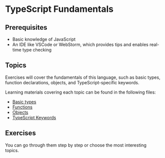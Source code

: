 # TypeScript Fundamentals

## Prerequisites

- Basic knowledge of JavaScript
- An IDE like VSCode or WebStorm, which provides tips and enables real-time type checking

## Topics

Exercises will cover the fundamentals of this language, such as basic types, function declarations, objects, and TypeScript-specific keywords.

Learning materials covering each topic can be found in the following files:

- [Basic types](https://github.com/mateuszmichi/TypeScriptZeroToHero/blob/main/part-1-fundamentals/1-1-basic-types/README.md)
- [Functions](https://github.com/mateuszmichi/TypeScriptZeroToHero/blob/main/part-1-fundamentals/1-2-functions/README.md)
- [Objects](https://github.com/mateuszmichi/TypeScriptZeroToHero/blob/main/part-1-fundamentals/1-3-objects/README.md)
- [TypeScript Keywords](https://github.com/mateuszmichi/TypeScriptZeroToHero/blob/main/part-1-fundamentals/1-4-ts-keywords/README.md)

## Exercises

You can go through them step by step or choose the most interesting topics.
